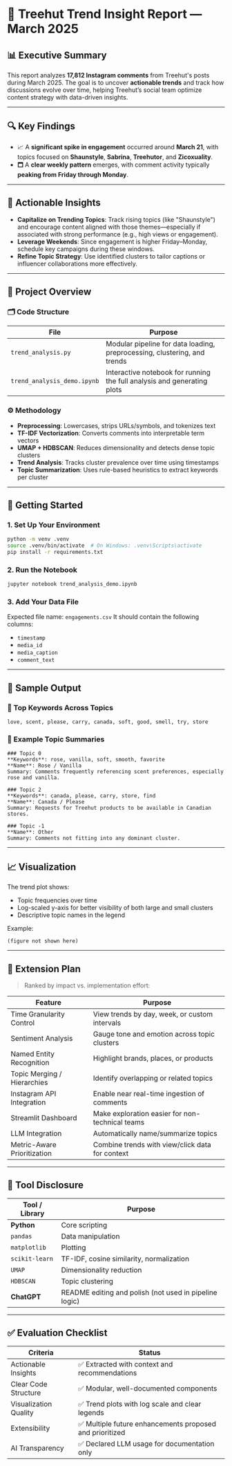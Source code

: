 # 🎺 Treehut Trend Insight Report — March 2025

## 📊 Executive Summary

This report analyzes **17,812 Instagram comments** from Treehut's posts during March 2025. The goal is to uncover **actionable trends** and track how discussions evolve over time, helping Treehut’s social team optimize content strategy with data-driven insights.

---

## 🔍 Key Findings

* 📈 A **significant spike in engagement** occurred around **March 21**, with topics focused on **Shaunstyle**, **Sabrina**, **Treehutor**, and **Zicoxuality**.
* 🗖️ A **clear weekly pattern** emerges, with comment activity typically **peaking from Friday through Monday**.

---

## 🎯 Actionable Insights

* **Capitalize on Trending Topics**: Track rising topics (like "Shaunstyle") and encourage content aligned with those themes—especially if associated with strong performance (e.g., high views or engagement).
* **Leverage Weekends**: Since engagement is higher Friday–Monday, schedule key campaigns during these windows.
* **Refine Topic Strategy**: Use identified clusters to tailor captions or influencer collaborations more effectively.

---

## 🧹 Project Overview

### 🗂 Code Structure

| File                        | Purpose                                                                  |
| --------------------------- | ------------------------------------------------------------------------ |
| `trend_analysis.py`         | Modular pipeline for data loading, preprocessing, clustering, and trends |
| `trend_analysis_demo.ipynb` | Interactive notebook for running the full analysis and generating plots  |

### ⚙️ Methodology

* **Preprocessing**: Lowercases, strips URLs/symbols, and tokenizes text
* **TF-IDF Vectorization**: Converts comments into interpretable term vectors
* **UMAP + HDBSCAN**: Reduces dimensionality and detects dense topic clusters
* **Trend Analysis**: Tracks cluster prevalence over time using timestamps
* **Topic Summarization**: Uses rule-based heuristics to extract keywords per cluster

---

## 🚀 Getting Started

### 1. Set Up Your Environment

```bash
python -m venv .venv
source .venv/bin/activate  # On Windows: .venv\Scripts\activate
pip install -r requirements.txt
```

### 2. Run the Notebook

```bash
jupyter notebook trend_analysis_demo.ipynb
```

### 3. Add Your Data File

Expected file name: `engagements.csv`
It should contain the following columns:

* `timestamp`
* `media_id`
* `media_caption`
* `comment_text`

---

## 📘 Sample Output

### 🔑 Top Keywords Across Topics

```
love, scent, please, carry, canada, soft, good, smell, try, store
```

### 🧠 Example Topic Summaries

```
### Topic 0
**Keywords**: rose, vanilla, soft, smooth, favorite  
**Name**: Rose / Vanilla  
Summary: Comments frequently referencing scent preferences, especially rose and vanilla.

### Topic 2
**Keywords**: canada, please, carry, store, find  
**Name**: Canada / Please  
Summary: Requests for Treehut products to be available in Canadian stores.

### Topic -1
**Name**: Other  
Summary: Comments not fitting into any dominant cluster.
```

---

## 📈 Visualization

The trend plot shows:

* Topic frequencies over time
* Log-scaled y-axis for better visibility of both large and small clusters
* Descriptive topic names in the legend

Example:

`(figure not shown here)`

---

## 🌱 Extension Plan

> Ranked by impact vs. implementation effort:

| Feature                     | Purpose                                         |
| --------------------------- | ----------------------------------------------- |
| Time Granularity Control    | View trends by day, week, or custom intervals   |
| Sentiment Analysis          | Gauge tone and emotion across topic clusters    |
| Named Entity Recognition    | Highlight brands, places, or products           |
| Topic Merging / Hierarchies | Identify overlapping or related topics          |
| Instagram API Integration   | Enable near real-time ingestion of comments     |
| Streamlit Dashboard         | Make exploration easier for non-technical teams |
| LLM Integration             | Automatically name/summarize topics             |
| Metric-Aware Prioritization | Combine trends with view/click data for context |

---

## 🛃 Tool Disclosure

| Tool / Library | Purpose                                                |
| -------------- | ------------------------------------------------------ |
| **Python**     | Core scripting                                         |
| `pandas`       | Data manipulation                                      |
| `matplotlib`   | Plotting                                               |
| `scikit-learn` | TF-IDF, cosine similarity, normalization               |
| `UMAP`         | Dimensionality reduction                               |
| `HDBSCAN`      | Topic clustering                                       |
| **ChatGPT**    | README editing and polish (not used in pipeline logic) |

---

## ✅ Evaluation Checklist

| Criteria              | Status                                                  |
| --------------------- | ------------------------------------------------------- |
| Actionable Insights   | ✅ Extracted with context and recommendations            |
| Clear Code Structure  | ✅ Modular, well-documented components                   |
| Visualization Quality | ✅ Trend plots with log scale and clear legends          |
| Extensibility         | ✅ Multiple future enhancements proposed and prioritized |
| AI Transparency       | ✅ Declared LLM usage for documentation only             |

